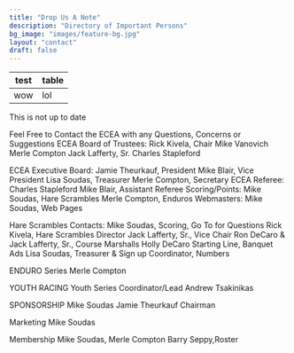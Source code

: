 ```yaml
---
title: "Drop Us A Note"
description: "Directory of Important Persons"
bg_image: "images/feature-bg.jpg"
layout: "contact"
draft: false
---
```


| test    | table |
| ------- | ------- |
| wow     | lol |

This is not up to date

Feel Free to Contact the ECEA with any Questions, Concerns or Suggestions
ECEA Board of Trustees:
Rick Kivela, Chair
Mike Vanovich
Merle Compton
Jack Lafferty, Sr.
Charles Stapleford

ECEA Executive Board:
Jamie Theurkauf, President
Mike Blair, Vice President
Lisa Soudas, Treasurer
Merle Compton, Secretary
ECEA Referee:
Charles Stapleford
Mike Blair, Assistant Referee
Scoring/Points:
Mike Soudas, Hare Scrambles
Merle Compton, Enduros
Webmasters:
Mike Soudas, Web Pages 

Hare Scrambles Contacts:
Mike Soudas, Scoring, Go To for Questions
Rick Kivela, Hare Scrambles Director
Jack Lafferty, Sr., Vice Chair
Ron DeCaro & Jack Lafferty, Sr., Course Marshalls
Holly DeCaro Starting Line, Banquet Ads
Lisa Soudas, Treasurer & Sign up Coordinator, Numbers

ENDURO Series
Merle Compton

YOUTH RACING
Youth Series Coordinator/Lead
Andrew Tsakinikas

SPONSORSHIP
Mike Soudas
Jamie Theurkauf  Chairman

Marketing
Mike Soudas

Membership
Mike Soudas, Merle Compton
Barry Seppy,Roster
